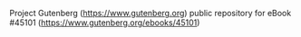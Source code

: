 Project Gutenberg (https://www.gutenberg.org) public repository for eBook #45101 (https://www.gutenberg.org/ebooks/45101)
